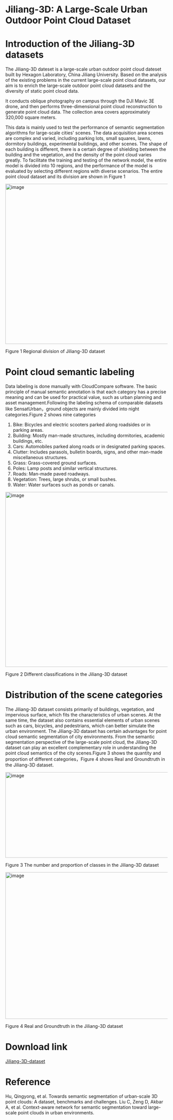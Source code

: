 # Jiliang-3D: A Large-Scale Urban Outdoor Point Cloud Dataset

# Introduction of the Jiliang-3D datasets
The Jiliang-3D dateset is a large-scale urban outdoor point cloud dateset built by Hexagon Laboratory, China Jiliang University. Based on the analysis of the existing problems in the current large-scale point cloud datasets, our aim is to enrich the large-scale outdoor point cloud datasets and the diversity of static point cloud data.

It conducts oblique photography on campus through the DJI Mavic 3E drone, and then performs three-dimensional point cloud reconstruction to generate point cloud data. The collection area covers approximately 320,000 square meters.

This data is mainly used to test the performance of semantic segmentation algorithms for large-scale cities' scenes. The data acquisition area scenes are complex and varied, including parking lots, small squares, lawns, dormitory buildings, experimental buildings, and other scenes. The shape of each building is different, there is a certain degree of shielding between the building and the vegetation, and the density of the point cloud varies greatly. To facilitate the training and testing of the network model, the entire model is divided into 10 regions, and the performance of the model is evaluated by selecting different regions with diverse scenarios. The entire point cloud dataset and its division are shown in Figure 1

<img width="782" height="498" alt="image" src="https://github.com/user-attachments/assets/61840711-c40f-424a-be85-0379462fa92f" />

Figure 1 Regional division of Jiliang-3D dataset

# Point cloud semantic labeling
Data labeling is done manually with CloudCompare software. The basic principle of manual semantic annotation is that each category has a precise meaning and can be used for practical value, such as urban planning and asset management.Following the labeling schema of comparable datasets like SensatUrban，ground objects are mainly divided into night categories.Figure 2 shows nine categories

1) Bike: Bicycles and electric scooters parked along roadsides or in parking areas.
2)	Building: Mostly man-made structures, including dormitories, academic buildings, etc.
3)	Cars: Automobiles parked along roads or in designated parking spaces.
4)	Clutter: Includes parasols, bulletin boards, signs, and other man-made miscellaneous structures.
5)	Grass: Grass-covered ground surfaces.
6)	Poles: Lamp posts and similar vertical structures.
7)	Roads: Man-made paved roadways.
8)	Vegetation: Trees, large shrubs, or small bushes.
9)	Water: Water surfaces such as ponds or canals.

<img width="691" height="544" alt="image" src="https://github.com/user-attachments/assets/5b89eb19-8007-4efe-ba86-f186bcbaaa69" />

Figure 2 Different classifications in the Jiliang-3D dataset

# Distribution of the scene categories
The Jiliang-3D dataset consists primarily of buildings, vegetation, and impervious surface, which fits the characteristics of urban scenes. At the same time, the dataset also contains essential elements of urban scenes such as cars, bicycles, and pedestrians, which can better simulate the urban environment. The Jiliang-3D dataset has certain advantages for point cloud semantic segmentation of city environments. From the semantic segmentation perspective of the large-scale point cloud, the Jiliang-3D dataset can play an excellent complementary role in understanding the point cloud semantics of the city scenes.Figure 3 shows the quantity and proportion of different categories，Figure 4 shows Real and Groundtruth in the Jiliang-3D dataset.

<img width="692" height="266" alt="image" src="https://github.com/user-attachments/assets/daa43699-fad6-4487-b627-16ccca8c7c7d" />

Figure 3 The number and proportion of classes in the Jiliang-3D dataset

<img width="691" height="456" alt="image" src="https://github.com/user-attachments/assets/ddb19b0e-5fdd-4f9c-af6a-cae88b446a5b" />

Figure 4 Real and Groundtruth in the Jiliang-3D dataset

# Download link
[Jiliang-3D-dataset](https://jiliang-3d-dataset.oss-cn-shanghai.aliyuncs.com/Jiliang-3D.zip)

# Reference
Hu, Qingyong, et al. Towards semantic segmentation of urban-scale 3D point clouds: A dataset, benchmarks and challenges.
Liu C, Zeng D, Akbar A, et al. Context-aware network for semantic segmentation toward large-scale point clouds in urban environments.
